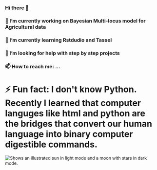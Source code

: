 ### Hi there 👋
###  🔭 I’m currently working on Bayesian Multi-locus model for Agricultural data
### 🌱 I’m currently learning Rstdudio and Tassel
### 🤔 I’m looking for help with step by step projects


 
### 📫 How to reach me: ...
#   ⚡ Fun fact: I don't know Python. Recently I learned that computer languges like html and python are the bridges that convert our human language into binary computer digestible commands. 

<picture>
  <source media="(prefers-color-scheme: dark)" srcset="https://user-images.githubusercontent.com/25423296/163456776-7f95b81a-f1ed-45f7-b7ab-8fa810d529fa.png">
  <source media="(prefers-color-scheme: light)" srcset="https://user-images.githubusercontent.com/25423296/163456779-a8556205-d0a5-45e2-ac17-42d089e3c3f8.png">
  <img alt="Shows an illustrated sun in light mode and a moon with stars in dark mode." src="https://user-images.githubusercontent.com/25423296/163456779-a8556205-d0a5-45e2-ac17-42d089e3c3f8.png">
</picture>


<!--
**BakingSod/BakingSod** is a ✨ _special_ ✨ repository because its `README.md` (this file) appears on your GitHub profile.

Here are some ideas to get you started:

- 🔭 I’m currently working on Bayesian Multi-locus model for Agricultural data
- 🌱 I’m currently learning Rstdudio and Tassel
- 🤔 I’m looking for help with step by step projects
- 📫 How to reach me: ...
- ⚡ Fun fact: I don't know Python
-->
